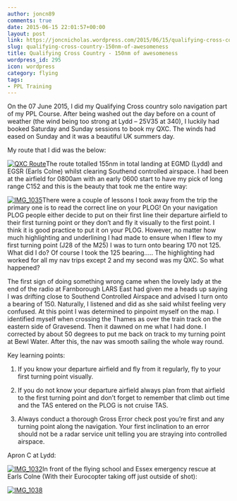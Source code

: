 ```yaml
---
author: joncn89
comments: true
date: 2015-06-15 22:01:57+00:00
layout: post
link: https://joncnicholas.wordpress.com/2015/06/15/qualifying-cross-country-150nm-of-awesomeness/
slug: qualifying-cross-country-150nm-of-awesomeness
title: Qualifying Cross Country - 150nm of awesomeness
wordpress_id: 295
icon: wordpress
category: flying
tags:
- PPL Training
---
```


On the 07 June 2015, I did my Qualifying Cross country solo navigation part of my PPL Course. After being washed out the day before on a count of weather (the wind being too strong at Lydd – 25V35 at 340), I luckily had booked Saturday and Sunday sessions to book my QXC. The winds had eased on Sunday and it was a beautiful UK summers day.

My route that I did was the below:

[![QXC Route](https://joncnicholas.files.wordpress.com/2015/06/qxc-route.jpg?w=300)](https://joncnicholas.files.wordpress.com/2015/06/qxc-route.jpg)The route totalled 155nm in total landing at EGMD (Lydd) and EGSR (Earls Colne) whilst clearing Southend controlled airspace. I had been at the airfield for 0800am with an early 0600 start to have my pick of long range C152 and this is the beauty that took me the entire way:

[![IMG_1035](https://joncnicholas.files.wordpress.com/2015/06/img_1035.jpg?w=300)](https://joncnicholas.files.wordpress.com/2015/06/img_1035.jpg)There were a couple of lessons I took away from the trip the primary one is to read the correct line on your PLOG! On your navigation PLOG people either decide to put on their first line their departure airfield to their first turning point or they don’t and fly it visually to the first point. I think it is good practice to put it on your PLOG. However, no matter how much highlighting and underlining I had made to ensure when I flew to my first turning point (J28 of the M25) I was to turn onto bearing 170 not 125. What did I do? Of course I took the 125 bearing..... The highlighting had worked for all my nav trips except 2 and my second was my QXC. So what happened?

The first sign of doing something wrong came when the lovely lady at the end of the radio at Farnborough LARS East had given me a heads up saying I was drifting close to Southend Controlled Airspace and advised I turn onto a bearing of 150. Naturally, I listened and did as she said whilst feeling very confused. At this point I was determined to pinpoint myself on the map. I identified myself when crossing the Thames as over the train track on the eastern side of Gravesend. Then it dawned on me what I had done. I corrected by about 50 degrees to put me back on track to my turning point at Bewl Water. After this, the nav was smooth sailing the whole way round.

Key learning points:



	
  1. If you know your departure airfield and fly from it regularly, fly to your first turning point visually.

	
  2. If you do not know your departure airfield always plan from that airfield to the first turning point and don’t forget to remember that climb out time and the TAS entered on the PLOG is not cruise TAS.

	
  3. Always conduct a thorough Gross Error check post you’re first and any turning point along the navigation. Your first inclination to an error should not be a radar service unit telling you are straying into controlled airspace.


Apron C at Lydd:

[![IMG_1032](https://joncnicholas.files.wordpress.com/2015/06/img_1032.jpg?w=300)](https://joncnicholas.files.wordpress.com/2015/06/img_1032.jpg)In front of the flying school and Essex emergency rescue at Earls Colne (With their Eurocopter taking off just outside of shot):

[![IMG_1038](https://joncnicholas.files.wordpress.com/2015/06/img_1038.jpg?w=300)](https://joncnicholas.files.wordpress.com/2015/06/img_1038.jpg)
